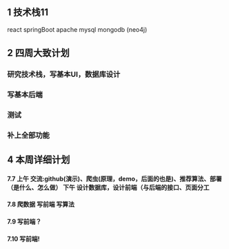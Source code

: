 ## 1 技术栈11
react springBoot apache mysql mongodb (neo4j)

## 2 四周大致计划
### 研究技术栈，写基本UI，数据库设计
### 写基本后端
### 测试
### 补上全部功能

## 4 本周详细计划
#### 7.7 上午 交流:github(演示)、爬虫(原理，demo，后面的也是)、推荐算法、部署（是什么、怎么做） 下午 设计数据库，设计前端（与后端的接口、页面分工
#### 7.8 爬数据 写前端 写算法
#### 7.9 写前端？
#### 7.10 写前端!

